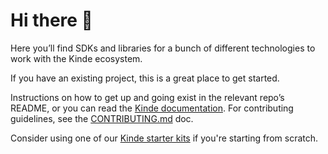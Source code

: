 # Hi there 👋

Here you’ll find SDKs and libraries for a bunch of different technologies to work with the Kinde ecosystem.

If you have an existing project, this is a great place to get started.

Instructions on how to get up and going exist in the relevant repo’s README, or you can read the [Kinde documentation](https://kinde.com/docs). For contributing guidelines, see the [CONTRIBUTING.md](https://github.com/kinde-oss/.github/blob/489e2ca9c3307c2b2e098a885e22f2239116394a/CONTRIBUTING.md) doc.

Consider using one of our [Kinde starter kits](https://github.com/kinde-starter-kits) if you're starting from scratch.
